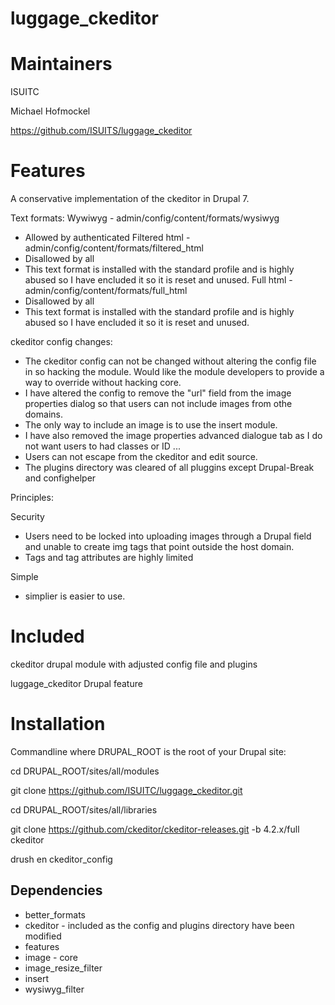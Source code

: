 luggage_ckeditor
===============

Maintainers
===============
ISUITC

Michael Hofmockel

https://github.com/ISUITS/luggage_ckeditor

Features
================
A conservative implementation of the ckeditor in Drupal 7.

Text formats:
Wywiwyg - admin/config/content/formats/wysiwyg
- Allowed by authenticated
Filtered html - admin/config/content/formats/filtered_html
- Disallowed by all
- This text format is installed with the standard profile and is highly abused so I have encluded it so it is reset and unused.
Full html - admin/config/content/formats/full_html
- Disallowed by all
- This text format is installed with the standard profile and is highly abused so I have encluded it so it is reset and unused.

ckeditor config changes:
- The ckeditor config can not be changed without altering the config file in so hacking the module.  Would like the module developers to provide a way to override without hacking core.
- I have altered the config to remove the "url" field from the image properties dialog so that users can not include images from othe domains.
- The only way to include an image is to use the insert module.
- I have also removed the image properties advanced dialogue tab as I do not want users to had classes or ID ...
- Users can not escape from the ckeditor and edit source.
- The plugins directory was cleared of all pluggins except Drupal-Break and confighelper

Principles:

Security
- Users need to be locked into uploading images through a Drupal field and unable to create img tags that point outside the host domain.
- Tags and tag attributes are highly limited

Simple
- simplier is easier to use.

Included
================
ckeditor drupal module with adjusted config file and plugins

luggage_ckeditor Drupal feature


Installation
===============

Commandline where DRUPAL_ROOT is the root of your Drupal site:

cd DRUPAL_ROOT/sites/all/modules

git clone https://github.com/ISUITC/luggage_ckeditor.git

cd DRUPAL_ROOT/sites/all/libraries

git clone https://github.com/ckeditor/ckeditor-releases.git -b 4.2.x/full ckeditor

drush en ckeditor_config
			

Dependencies
----------------

- better_formats
- ckeditor - included as the config and plugins directory have been modified
- features
- image - core
- image_resize_filter
- insert
- wysiwyg_filter
